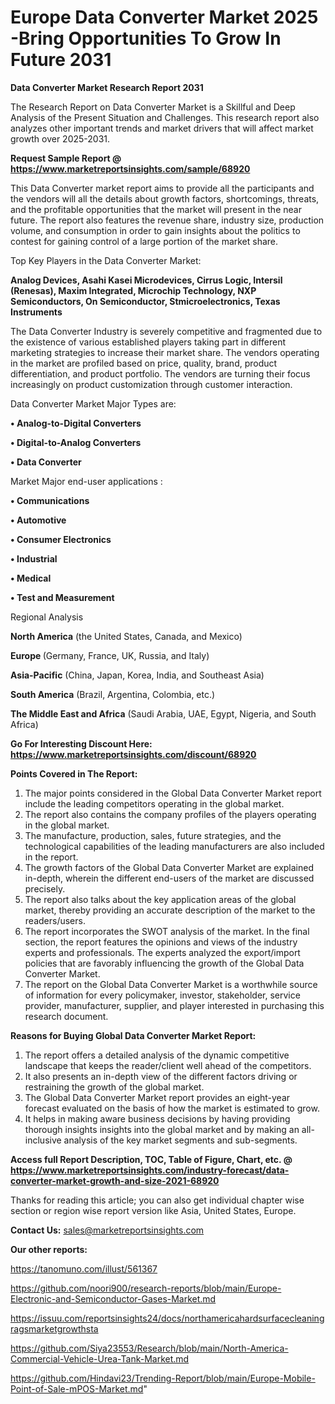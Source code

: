# Europe Data Converter Market 2025 -Bring Opportunities To Grow In Future 2031

<strong>Data Converter Market Research Report 2031</strong>

The Research Report on Data Converter Market is a Skillful and Deep Analysis of the Present Situation and Challenges. This research report also analyzes other important trends and market drivers that will affect market growth over 2025-2031.

<strong>Request Sample Report @ <a href=https://www.marketreportsinsights.com/sample/68920>https://www.marketreportsinsights.com/sample/68920</a></strong>

This Data Converter market report aims to provide all the participants and the vendors will all the details about growth factors, shortcomings, threats, and the profitable opportunities that the market will present in the near future. The report also features the revenue share, industry size, production volume, and consumption in order to gain insights about the politics to contest for gaining control of a large portion of the market share.

Top Key Players in the Data Converter Market:

<strong>Analog Devices, Asahi Kasei Microdevices, Cirrus Logic, Intersil (Renesas), Maxim Integrated, Microchip Technology, NXP Semiconductors, On Semiconductor, Stmicroelectronics, Texas Instruments</strong>

The Data Converter Industry is severely competitive and fragmented due to the existence of various established players taking part in different marketing strategies to increase their market share. The vendors operating in the market are profiled based on price, quality, brand, product differentiation, and product portfolio. The vendors are turning their focus increasingly on product customization through customer interaction.

Data Converter Market Major Types are:

<strong>• Analog-to-Digital Converters

• Digital-to-Analog Converters

• Data Converter</strong>

Market Major end-user applications :

<strong>• Communications

• Automotive

• Consumer Electronics

• Industrial

• Medical

• Test and Measurement</strong>

Regional Analysis

</u><strong><b>North America</b></strong> (the United States, Canada, and Mexico)

<strong><b>Europe </b></strong>(Germany, France, UK, Russia, and Italy)

<strong><b>Asia-Pacific</b></strong> (China, Japan, Korea, India, and Southeast Asia)

<strong><b>South America</b></strong> (Brazil, Argentina, Colombia, etc.)

<strong><b>The Middle East and Africa</b></strong> (Saudi Arabia, UAE, Egypt, Nigeria, and South Africa)

<strong>Go For Interesting Discount Here: <a href=https://www.marketreportsinsights.com/discount/68920>https://www.marketreportsinsights.com/discount/68920</a></strong>

<strong>Points Covered in The Report:</strong>
<ol>
  <li>The major points considered in the Global Data Converter Market report include the leading competitors operating in the global market.</li>
  <li>The report also contains the company profiles of the players operating in the global market.</li>
  <li>The manufacture, production, sales, future strategies, and the technological capabilities of the leading manufacturers are also included in the report.</li>
  <li>The growth factors of the Global Data Converter Market are explained in-depth, wherein the different end-users of the market are discussed precisely.</li>
  <li>The report also talks about the key application areas of the global market, thereby providing an accurate description of the market to the readers/users.</li>
  <li>The report incorporates the SWOT analysis of the market. In the final section, the report features the opinions and views of the industry experts and professionals. The experts analyzed the export/import policies that are favorably influencing the growth of the Global Data Converter Market.</li>
  <li>The report on the Global Data Converter Market is a worthwhile source of information for every policymaker, investor, stakeholder, service provider, manufacturer, supplier, and player interested in purchasing this research document.</li>
</ol>
<strong>Reasons for Buying Global Data Converter Market Report:</strong>

<ol>
  <li>The report offers a detailed analysis of the dynamic competitive landscape that keeps the reader/client well ahead of the competitors.</li>
  <li>It also presents an in-depth view of the different factors driving or restraining the growth of the global market.</li>
  <li>The Global Data Converter Market report provides an eight-year forecast evaluated on the basis of how the market is estimated to grow.</li>
  <li>It helps in making aware business decisions by having providing thorough insights insights into the global market and by making an all-inclusive analysis of the key market segments and sub-segments.</li>
</ol>
<strong>Access full Report Description, TOC, Table of Figure, Chart, etc. @ <a href=https://www.marketreportsinsights.com/industry-forecast/data-converter-market-growth-and-size-2021-68920>https://www.marketreportsinsights.com/industry-forecast/data-converter-market-growth-and-size-2021-68920</a></strong>


Thanks for reading this article; you can also get individual chapter wise section or region wise report version like Asia, United States, Europe.

<strong>Contact Us:</strong>
sales@marketreportsinsights.com

<strong>Our other reports:</strong>

<a href=https://tanomuno.com/illust/561367>https://tanomuno.com/illust/561367</a>

<a href=https://github.com/noori900/research-reports/blob/main/Europe-Electronic-and-Semiconductor-Gases-Market.md>https://github.com/noori900/research-reports/blob/main/Europe-Electronic-and-Semiconductor-Gases-Market.md</a>

<a href=https://issuu.com/reportsinsights24/docs/northamericahardsurfacecleaningragsmarketgrowthsta>https://issuu.com/reportsinsights24/docs/northamericahardsurfacecleaningragsmarketgrowthsta</a>

<a href=https://github.com/Siya23553/Research/blob/main/North-America-Commercial-Vehicle-Urea-Tank-Market.md>https://github.com/Siya23553/Research/blob/main/North-America-Commercial-Vehicle-Urea-Tank-Market.md</a>

<a href=https://github.com/Hindavi23/Trending-Report/blob/main/Europe-Mobile-Point-of-Sale-mPOS-Market.md>https://github.com/Hindavi23/Trending-Report/blob/main/Europe-Mobile-Point-of-Sale-mPOS-Market.md</a>"
